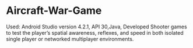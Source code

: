# Aircraft-War-Game
Used: Android Studio version 4.2.1, API 30,Java,
Developed Shooter games to test the player’s spatial awareness, reflexes, and speed in
both isolated single player or networked multiplayer environments.
